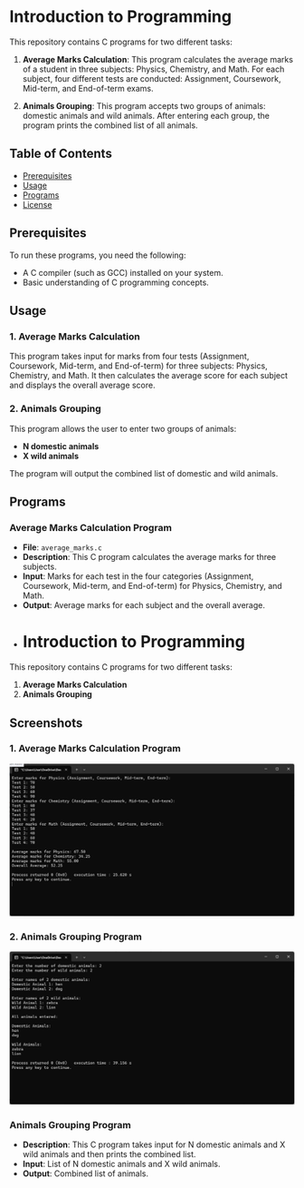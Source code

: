 # Introduction to Programming

This repository contains C programs for two different tasks:

1. **Average Marks Calculation**: This program calculates the average marks of a student in three subjects: Physics, Chemistry, and Math. For each subject, four different tests are conducted: Assignment, Coursework, Mid-term, and End-of-term exams.

2. **Animals Grouping**: This program accepts two groups of animals: domestic animals and wild animals. After entering each group, the program prints the combined list of all animals.

## Table of Contents
- [Prerequisites](#prerequisites)
- [Usage](#usage)
- [Programs](#programs)
- [License](#license)

## Prerequisites

To run these programs, you need the following:
- A C compiler (such as GCC) installed on your system.
- Basic understanding of C programming concepts.

## Usage

### 1. Average Marks Calculation

This program takes input for marks from four tests (Assignment, Coursework, Mid-term, and End-of-term) for three subjects: Physics, Chemistry, and Math. It then calculates the average score for each subject and displays the overall average score.

### 2. Animals Grouping

This program allows the user to enter two groups of animals:
- **N domestic animals**
- **X wild animals**

The program will output the combined list of domestic and wild animals.

## Programs

### Average Marks Calculation Program
- **File**: `average_marks.c`
- **Description**: This C program calculates the average marks for three subjects.
- **Input**: Marks for each test in the four categories (Assignment, Coursework, Mid-term, and End-of-term) for Physics, Chemistry, and Math.
- **Output**: Average marks for each subject and the overall average.
- # Introduction to Programming

This repository contains C programs for two different tasks:

1. **Average Marks Calculation**
2. **Animals Grouping**

## Screenshots

### 1. Average Marks Calculation Program

![Average Marks Calculation Screenshot](222.png)

### 2. Animals Grouping Program

![Animals Grouping Screenshot](111.png)


### Animals Grouping Program
- **Description**: This C program takes input for N domestic animals and X wild animals and then prints the combined list.
- **Input**: List of N domestic animals and X wild animals.
- **Output**: Combined list of animals.


